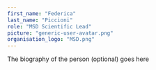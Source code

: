 ```yaml
---
first_name: "Federica"
last_name: "Piccioni"
role: "MSD Scientific Lead"
picture: "generic-user-avatar.png"
organisation_logo: "MSD.png"
---
```

The biography of the person (optional) goes here

